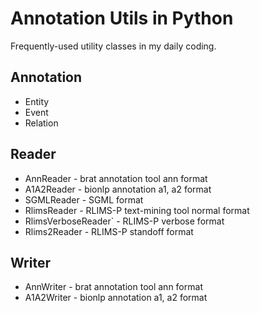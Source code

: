 Annotation Utils in Python
================================

Frequently-used utility classes in my daily coding.

Annotation
----------
* Entity
* Event
* Relation

Reader
------
* AnnReader - brat annotation tool ann format
* A1A2Reader - bionlp annotation a1, a2 format
* SGMLReader - SGML format
* RlimsReader - RLIMS-P text-mining tool normal format 
* RlimsVerboseReader` - RLIMS-P verbose format
* Rlims2Reader - RLIMS-P standoff format

Writer
------
* AnnWriter - brat annotation tool ann format
* A1A2Writer - bionlp annotation a1, a2 format